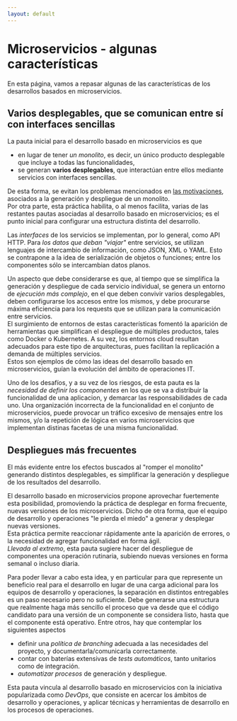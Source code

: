 ```yaml
---
layout: default
---
```


# Microservicios - algunas características
En esta página, vamos a repasar algunas de las características de los desarrollos basados en microservicios.


## Varios desplegables, que se comunican entre sí con interfaces sencillas
La pauta inicial para el desarrollo basado en microservicios es que 
- en lugar de tener _un monolito_, es decir, un único producto desplegable que incluye a todas las funcionalidades, 
- se generan **varios desplegables**, que interactúan entre ellos mediante servicios con interfaces sencillas.

De esta forma, se evitan los problemas mencionados en [las motivaciones](./intro-movida), asociados a la generación y despliegue de un monolito.  
Por otra parte, esta práctica habilita, o al menos facilita, varias de las restantes pautas asociadas al desarrollo basado en microservicios; es el punto inicial para configurar una estructura distinta del desarrollo.

Las _interfaces_ de los servicios se implementan, por lo general, como API HTTP. Para _los datos que deban "viajar"_ entre servicios, se utilizan lenguajes de intercambio de información, como JSON, XML o YAML. Esto se contrapone a la idea de serialización de objetos o funciones; entre los componentes sólo se intercambian datos planos.

Un aspecto que debe considerarse es que, al tiempo que se simplifica la generación y despliegue de cada servicio individual, se genera un entorno de _ejecución más complejo_, en el que deben convivir varios desplegables, deben configurarse los accesos entre los mismos, y debe procurarse máxima eficiencia para los requests que se utilizan para la comunicación entre servicios.   
El surgimiento de entornos de estas características fomentó la aparición de herramientas que simplifican el despliegue de múltiples productos, tales como Docker o Kubernetes. A su vez, los entornos cloud resultan adecuados para este tipo de arquitecturas, pues facilitan la replicación a demanda de múltiples servicios.  
Estos son ejemplos de cómo las ideas del desarrollo basado en microservicios, guían la evolución del ámbito de operaciones IT.

Uno de los desafíos, y a su vez de los riesgos, de esta pauta es la _necesidad de definir los componentes_ en los que se va a distribuir la funcionalidad de una aplicacion, y demarcar las responsabilidades de cada uno. Una organización incorrecta de la funcionalidad en el conjunto de microservicios, puede provocar un tráfico excesivo de mensajes entre los mismos, y/o la repetición de lógica en varios microservicios que implementan distinas facetas de una misma funcionalidad.


## Despliegues más frecuentes
El más evidente entre los efectos buscados al "romper el monolito" generando distintos desplegables, es simplificar la generación y despliegue de los resultados del desarrollo.

El desarrollo basado en microservicios propone aprovechar fuertemente esta posibilidad, promoviendo la práctica de desplegar en forma frecuente, nuevas versiones de los microservicios. Dicho de otra forma, que el equipo de desarrollo y operaciones "le pierda el miedo" a generar y desplegar nuevas versiones.  
Esta práctica permite reaccionar rápidamente ante la aparición de errores, o la necesidad de agregar funcionalidad en forma ágil.  
_Llevada al extremo_, esta pauta sugiere hacer del despliegue de componentes una operación rutinaria, subiendo nuevas versiones en forma semanal o incluso diaria.  

Para poder llevar a cabo esta idea, y en particular para que represente un beneficio real para el desarrollo en lugar de una carga adicional para los equipos de desarrollo y operaciones, la separación en distintos entregables es un paso necesario pero no suficiente.
Debe generarse una estructura que realmente haga más sencillo el proceso que va desde que el código candidato para una versión de un componente se considera listo, hasta que el componente está operativo. Entre otros, hay que contemplar los siguientes aspectos
- definir una _política de branching_ adecuada a las necesidades del proyecto, y documentarla/comunicarla correctamente.
- contar con baterías extensivas de _tests automáticos_, tanto unitarios como de integración.
- _automatizar procesos_ de generación y despliegue.

Esta pauta vincula al desarrollo basado en microservicios con la iniciativa popularizada como _DevOps_, que consiste en acercar los ámbitos de desarrollo y operaciones, y aplicar técnicas y herramientas de desarrollo en los procesos de operaciones.

